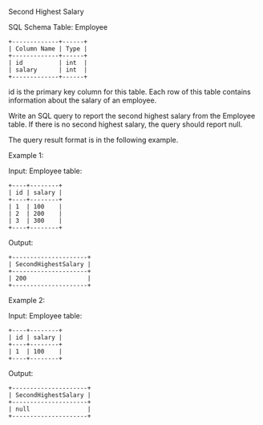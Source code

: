 Second Highest Salary

SQL Schema
Table: Employee
```
+-------------+------+
| Column Name | Type |
+-------------+------+
| id          | int  |
| salary      | int  |
+-------------+------+
```

id is the primary key column for this table.
Each row of this table contains information about the salary of an employee.
 
Write an SQL query to report the second highest salary from the Employee table. If there is no second highest salary, the query should report null.

The query result format is in the following example.

Example 1:

Input: 
Employee table:
```
+----+--------+
| id | salary |
+----+--------+
| 1  | 100    |
| 2  | 200    |
| 3  | 300    |
+----+--------+
```

Output: 
```
+---------------------+
| SecondHighestSalary |
+---------------------+
| 200                 |
+---------------------+
```

Example 2:

Input: 
Employee table:
```
+----+--------+
| id | salary |
+----+--------+
| 1  | 100    |
+----+--------+
```

Output: 
```
+---------------------+
| SecondHighestSalary |
+---------------------+
| null                |
+---------------------+
```